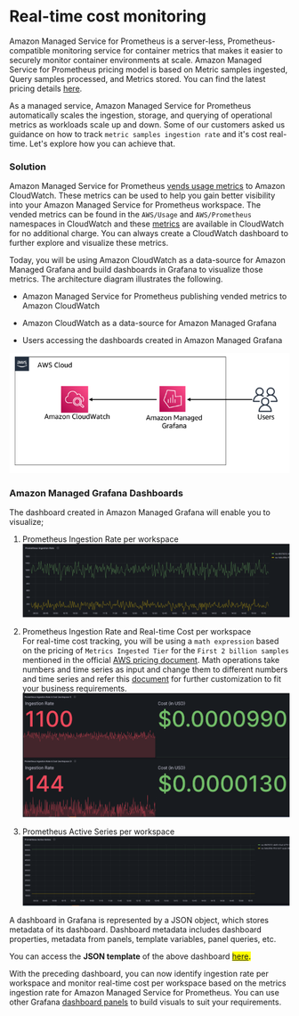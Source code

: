 # Real-time cost monitoring

Amazon Managed Service for Prometheus is a server-less, Prometheus-compatible monitoring service for container metrics that makes it easier to securely monitor container environments at scale. Amazon Managed Service for Prometheus pricing model is based on Metric samples ingested, Query samples processed, and Metrics stored. You can find the latest pricing details [here][pricing]. 

As a managed service, Amazon Managed Service for Prometheus automatically scales the ingestion, storage, and querying of operational metrics as workloads scale up and down. Some of our customers asked us guidance on how to track `metric samples ingestion rate` and it's cost real-time. Let's explore how you can achieve that.

### Solution
Amazon Managed Service for Prometheus [vends usage metrics][vendedmetrics] to Amazon CloudWatch. These metrics can be used to help you gain better visibility into your Amazon Managed Service for Prometheus workspace. The vended metrics can be found in the `AWS/Usage` and `AWS/Prometheus` namespaces in CloudWatch and these [metrics][AMPMetrics] are available in CloudWatch for no additional charge. You can always create a CloudWatch dashboard to further explore and visualize these metrics.

Today, you will be using Amazon CloudWatch as a data-source for Amazon Managed Grafana and build dashboards in Grafana to visualize those metrics. The architecture diagram illustrates the following.  

- Amazon Managed Service for Prometheus publishing vended metrics to Amazon CloudWatch  

- Amazon CloudWatch as a data-source for Amazon Managed Grafana  

- Users accessing the dashboards created in Amazon Managed Grafana

![prometheus-ingestion-rate](../../../images/ampmetricsingestionrate.png)

### Amazon Managed Grafana Dashboards

The dashboard created in Amazon Managed Grafana will enable you to visualize;  

1. Prometheus Ingestion Rate per workspace  
![prometheus-ingestion-rate-dash1](../../../images/ampwsingestionrate-1.png)  

2. Prometheus Ingestion Rate and Real-time Cost per workspace  
   For real-time cost tracking, you will be using a `math expression` based on the pricing of `Metrics Ingested Tier` for the `First 2 billion samples` mentioned in the official [AWS pricing document][pricing]. Math operations take numbers and time series as input and change them to different numbers and time series and refer this [document][mathexpression] for further customization to fit your business requirements.  
![prometheus-ingestion-rate-dash2](../../../images/ampwsingestionrate-2.png)  

3. Prometheus Active Series per workspace  
![prometheus-ingestion-rate-dash3](../../../images/ampwsingestionrate-3.png)


A dashboard in Grafana is represented by a JSON object, which stores metadata of its dashboard. Dashboard metadata includes dashboard properties, metadata from panels, template variables, panel queries, etc.  

You can access the **JSON template** of the above dashboard <mark>[here](AmazonPrometheusMetrics.json).<mark>

With the preceding dashboard, you can now identify ingestion rate per workspace and monitor real-time cost per workspace based on the metrics ingestion rate for Amazon Managed Service for Prometheus. You can use other Grafana [dashboard panels][panels] to build visuals to suit your requirements.

[pricing]: https://aws.amazon.com/prometheus/pricing/
[AMPMetrics]: https://docs.aws.amazon.com/prometheus/latest/userguide/AMP-CW-usage-metrics.html
[vendedmetrics]: https://aws.amazon.com/blogs/mt/introducing-vended-metrics-for-amazon-managed-service-for-prometheus/
[mathexpression]: https://grafana.com/docs/grafana/latest/panels-visualizations/query-transform-data/expression-queries/#math
[panels]: https://docs.aws.amazon.com/grafana/latest/userguide/Grafana-panels.html